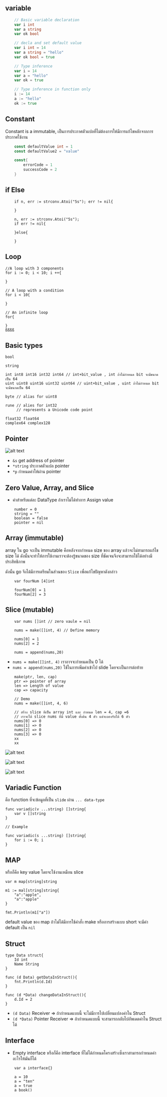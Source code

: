 ## variable
```go
    // Basic variable declaration
    var i int
    var a string
    var ok bool

    // decla and set default value
    var i int = 14
    var a string = "hello"
    var ok bool = true

    // Type inference
    var i = 14
    var a = "hello"
    var ok = true

    // Type inference in function only
    i := 14
    a := "hello"
    ok := true

```

## Constant
Constant is a immutable, เป็นการประกาศตัวแปลที่ไม่ต้องการให้มีการแก้ไขหลักจากการประกาศใช้งาน
```go
    const defaultValue int = 1
    const defaultValue2 = "value"

    const{
        errorCode = 1
        successCode = 2
    }
```
## if Else

```golang
    if n, err := strconv.Atoi("5s"); err != nil{

    }

    n, err := strconv.Atoi("5s");
    if err != nil{

    }else{

    }
```

## Loop

```golang
//A loop with 3 components
for i := 0; i < 10; i ++{

}

// A loop with a condition
for i < 10{

}

// An infinite loop
for{

}
ßßßß
```

## Basic types

```golang
bool

string

int int8 int16 int32 int64 // int+bit_value , int ถ้าไม่กำหนด bit จะมีขนาดเป็น 64
uint uint8 uint16 uint32 uint64 // uint+bit_value , uint ถ้าไม่กำหนด bit จะมีขนาดเป็น 64

byte // alias for uint8 

rune // alies for int32
     // represents a Unicode code point

float32 float64 
complex64 complex128
```

## Pointer

![alt text](images/2565-03-15-21.07.33.png)

- `&s` get address of pointer
- `*string` ประกาศตัวแปล pointer
- `*p` กำหนดค่าให้ผ่าน pointer

## Zero Value, Array, and Slice

- ค่าสำหรับแต่ละ DataType ถ้าเราไม่ได้ทำการ Assign value
```golang
    number = 0
    string = ""
    boolean = false
    pointer = nil
```
## Array (immutable)
array ใน go จะเป็น immutable คือหลังจากกำหนด size ของ array แล้วจะไม่สามารถแก้ไข size ได้ ดังนั้นจะทำให้การใช้งานเราจะต้องรู้ขนาดของ size ที่ชัดเจนจึงจะสามารถใช้ได้อย่างมีประสิทธิภาพ

ดังนั้น go จึงได้มีการเตรียมในส่วนของ `Slice` เพื่อแก้ไขปัญหาดังกล่าว

```golang
    var fourNum [4]int

    fourNum[0] = 1
    fourNum[2] = 3

```

## Slice (mutable)

```golang
    var nums []int // zero vaule = nil

    nums = make([]int, 4) // Define memory

    nums[0] = 1
    nums[2] = 2

    nums = append(nums,20)

```

- `nums = make([]int, 4)` เราอาจจะกำหนดเป็น 0 ได้
- `nums = append(nums,20)` ใช้ในการเพิ่มค่าเข้าไป slide โดยจะเป็นการต่อท้าย

```golang
    make(ptr, len, cap)
    ptr => pointer of array
    len => Length of value
    cap => capacity

    // Demo
    nums = make([]int, 4, 6)

    // สร้าง slice ทีเป็น array int และ กำหนด len = 4, cap =6
    // เราจะได้ slice nums ที่มี value ตั้งต้น 4 ตัว แต่จะลองรับได้ 6 ตัว
    nums[0] => 0
    nums[1] => 0
    nums[2] => 0
    nums[3] => 0
    xx
    xx

```

![alt text](images/2565-03-15-21.58.55.png)


![alt text](images/2565-03-15-22.00.50.png)

![alt text](images/2565-03-15-22.02.34.png)


## Variadic Function

คือ function ที่จะข้อมูลที่เป็น `slide` ผ่าน `... data-type` 

```golang
func variadic(v ...string) []string{
    var v []string
}

// Example

func variadic(s ...string) []string{
    for i := 0; i
}

```

## MAP 
หรือก็คือ key value โดยจะใช้งานเหมือน slice
```golang
var m map[string]string

m1 := mal[string]string{
    "a":"apple",
    "a":"apple"
}

fmt.Println(m1["a"])

```

default value ของ map ถ้าไม่ได้มีการใช้คำสั่ง make หรือการสร้างแบบ short จะมีค่า default เป็น `nil`

## Struct

```golang
type Data struct{
    Id int
    Name String
}

func (d Data) getDataInStruct(){
    fnt.Println(d.Id)
}

func (d *Data) changeDataInStruct(){
    d.Id = 2
}

```
- `(d Data)` Receiver => ถ้ากำหนดแบบนี้ จะไม่มีการไปเปลี่ยนแปลงค่าใน Struct
- `(d *Data)` Pointer Receiver => ถ้ากำหนดแบบนี้ จะสามารถกลับไปอัพเดตค่าใน Struct ได้

## Interface

- Empty interface หรือก็คือ interface ที่ไม่ได้กำหนดโครงสร้างซึ่งเราสามารถกำหนดค่าอะไรให้มันก็ได้
```golang
    var a interface{}

    a = 10
    a = "ten"
    a = true
    a book()

```





